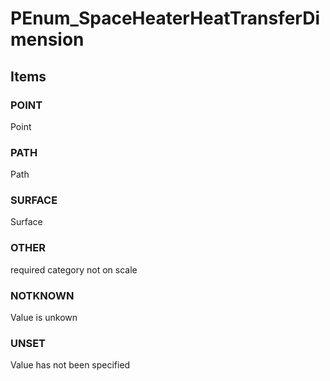 # PEnum_SpaceHeaterHeatTransferDimension

## Items

### POINT
Point

### PATH
Path

### SURFACE
Surface

### OTHER
required category not on scale

### NOTKNOWN
Value is unkown

### UNSET
Value has not been specified
